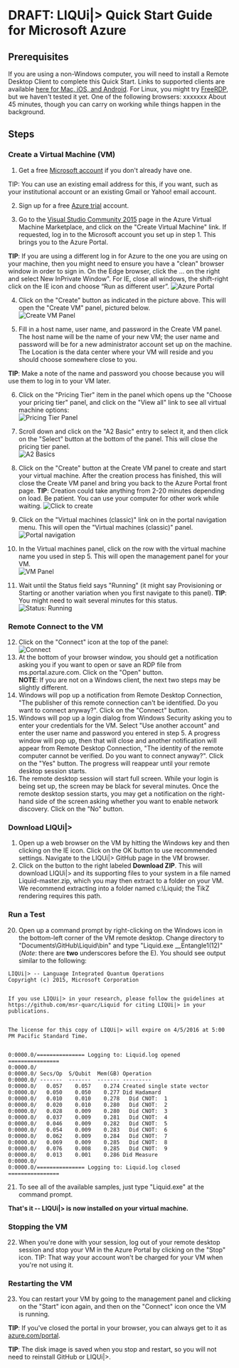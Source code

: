 # DRAFT: LIQUi|> Quick Start Guide for Microsoft Azure

## Prerequisites

If you are using a non-Windows computer, you will need to install a Remote Desktop Client to complete this Quick Start. Links to supported clients are available [here for Mac, iOS, and Android](https://technet.microsoft.com/en-us/library/dn473009.aspx). For Linux, you might try [FreeRDP](http://www.freerdp.com/), but we haven't tested it yet.
One of the following browsers: xxxxxxx
About 45 minutes, though you can carry on working while things happen in the background.

## Steps

### Create a Virtual Machine (VM)
1. Get a free <a href="http://windows.microsoft.com/en-US/windows-live/sign-up-create-account-how" target="_blank">Microsoft account</a> if you don't already have one. 

TIP: You can use an existing email address for this, if you want, such as your institutional account or an existing Gmail or Yahoo! email account.

2. Sign up for a free <a href="https://azure.microsoft.com/en-us/pricing/free-trial/" target="_blank">Azure trial</a> account.

3. Go to the <a href="http://azure.microsoft.com/en-us/marketplace/partners/microsoft/visualstudiocommunity2015withazuresdk27onwindowsserver2012r2/" target="_blank">Visual Studio Community 2015</a> page in the Azure Virtual Machine Marketplace, and click on the "Create Virtual Machine" link. If requested, log in to the Microsoft account you set up in step 1.  This brings you to the Azure Portal.

**TIP**: If you are using a different log in for Azure to the one you are using on your machine, then you might need to ensure you have a "clean" browser window in order to sign in. On the Edge browser, click the ... on the right and select New InPrivate Window". For IE, close all windows, the shift-right click on the IE icon and choose “Run as different user”.
![Azure Portal](/img/CreateVM.jpg)

4. Click on the "Create" button as indicated in the picture above. This will open the "Create VM" panel, pictured below.  
![Create VM Panel](/img/CreateVMPanel.jpg)

5. Fill in a host name, user name, and password in the Create VM panel. The host name will be the name of your new VM; the user name and password will be for a new administrator account set up on the machine. The Location is the data center where your VM will reside and you should choose somewhere close to you.

**TIP**: Make a note of the name and password you choose because you will use them to log in to your VM later.

6. Click on the "Pricing Tier" item in the panel which opens up the "Choose your pricing tier" panel, and click on the "View all" link to see all virtual machine options:  
![Pricing Tier Panel](/img/PricingTierPanel.jpg)

7. Scroll down and click on the "A2 Basic" entry to select it, and then click on the "Select" button at the bottom of the panel. This will close the pricing tier panel.  
![A2 Basics](/img/SelectA2Basic.jpg)

8. Click on the "Create" button at the Create VM panel to create and start your virtual machine. After the creation process has finished, this will close the Create VM panel and bring you back to the Azure Portal front page. 
**TIP**: Creation could take anything from 2-20 minutes depending on load. Be patient. You can use your computer for other work while waiting.
![Click to create](/img/ClickToCreate.jpg)

9. Click on the "Virtual machines (classic)" link on in the portal navigation menu. This will open the "Virtual machines (classic)" panel.  
![Portal navigation](/img/PortalNav.jpg)

10. In the Virtual machines panel, click on the row with the virtual machine name you used in step 5. This will open the management panel for your VM.  
![VM Panel](/img/VMPanel.jpg)

11. Wait until the Status field says "Running" (it might say Provisioning or Starting or another variation when you first navigate to this panel).
**TIP**: You might need to wait several minutes for this status.  
![Status: Running](/img/StatusRunning.jpg)

### Remote Connect to the VM

12. Click on the "Connect" icon at the top of the panel:  
![Connect](/img/Connect.jpg)
13. At the bottom of your browser window, you should get a notification asking you if you want to open or save an RDP file from ms.portal.azure.com. Click on the "Open" button.  
**NOTE**: If you are not on a Windows client, the next two steps may be slightly different.
14. Windows will pop up a notification from Remote Desktop Connection, "The publisher of this remote connection can't be identified. Do you want to connect anyway?". Click on the "Connect" button.
15. Windows will pop up a login dialog from Windows Security asking you to enter your credentials for the VM. Select "Use another account" and enter the user name and password you entered in step 5. A progress window will pop up, then that will close and another notification will appear from Remote Desktop Connection, "The identity of the remote computer cannot be verified. Do you want to connect anyway?". Click on the "Yes" button. The progress will reappear until your remote desktop session starts.
16. The remote desktop session will start full screen. While your login is being set up, the screen may be black for several minutes. Once the remote desktop session starts, you may get a notification on the right-hand side of the screen asking whether you want to enable network discovery. Click on the "No" button.

### Download LIQUi|>

1. Open up a web browser on the VM by hitting the Windows key and then clicking on the IE icon. Click on the OK button to use recommended settings. Navigate to the LIQUi|> GitHub page in the VM browser.
1. Click on the button to the right labeled **Download ZIP**. This will download LIQUi|> and its supporting files to your system in a file named Liquid-master.zip, which you may then extract to a folder on your VM. We recommend extracting into a folder named c:\Liquid; the TikZ rendering requires this path.

### Run a Test
20. Open up a command prompt by right-clicking on the Windows icon in the bottom-left corner of the VM remote desktop. Change directory to "Documents\GitHub\Liquid\bin" and type "Liquid.exe __Entangle1(12)" (*Note*: there are **two** underscores before the E). You should see output similar to the following:  
```
LIQUi|> -- Language Integrated Quantum Operations
Copyright (c) 2015, Microsoft Corporation


If you use LIQUi|> in your research, please follow the guidelines at 
https://github.com/msr-quarc/Liquid for citing LIQUi|> in your publications.


The license for this copy of LIQUi|> will expire on 4/5/2016 at 5:00 PM Pacific Standard Time.


0:0000.0/=============== Logging to: Liquid.log opened ================
0:0000.0/
0:0000.0/ Secs/Op  S/Qubit  Mem(GB) Operation
0:0000.0/ -------  -------  ------- ---------
0:0000.0/   0.057    0.057    0.274 Created single state vector
0:0000.0/   0.050    0.050    0.277 Did Hadamard
0:0000.0/   0.010    0.010    0.278   Did CNOT:  1
0:0000.0/   0.020    0.010    0.280   Did CNOT:  2
0:0000.0/   0.028    0.009    0.280   Did CNOT:  3
0:0000.0/   0.037    0.009    0.281   Did CNOT:  4
0:0000.0/   0.046    0.009    0.282   Did CNOT:  5
0:0000.0/   0.054    0.009    0.283   Did CNOT:  6
0:0000.0/   0.062    0.009    0.284   Did CNOT:  7
0:0000.0/   0.069    0.009    0.285   Did CNOT:  8
0:0000.0/   0.076    0.008    0.285   Did CNOT:  9
0:0000.0/   0.013    0.001    0.286 Did Measure
0:0000.0/
0:0000.0/=============== Logging to: Liquid.log closed ================
```

21. To see all of the available samples, just type "Liquid.exe" at the command prompt.

**That's it -- LIQUi|> is now installed on your virtual machine.**

### Stopping the VM

22. When you're done with your session, log out of your remote desktop session and stop your VM in the Azure Portal by clicking on the "Stop" icon.
TIP: That way your account won't be charged for your VM when you're not using it.

### Restarting the VM

23. You can restart your VM by going to the management panel and clicking on the "Start" icon again, and then on the "Connect" icon once the VM is running.

**TIP**: If you've closed the portal in your browser, you can always get to it as <a href="http://azure.com/portal" target="_blank">azure.com/portal</a>.

**TIP**: The disk image is saved when you stop and restart, so you will not need to reinstall GitHub or LIQUi|>.

